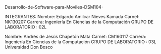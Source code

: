 Desarrollo-de-Software-para-Moviles-DSM104-

INTEGRANTES:
Nombre: Edgardo Amilcar Nieves Kamada Carnet: NK130207 Carrera: Ingeniería En Ciencias de la Computación GRUPO DE LABORATORIO : 02L

Nombre: Andrés de Jesús Chapetón Mata Carnet: CM160117 Carrera: Ingeniería En Ciencias de la Computación GRUPO DE LABORATORIO : 03L Universidad Don Bosco
